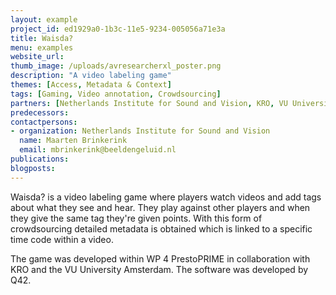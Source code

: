 ```yaml
---
layout: example
project_id: ed1929a0-1b3c-11e5-9234-005056a71e3a
title: Waisda?
menu: examples
website_url: 
thumb_image: /uploads/avresearcherxl_poster.png
description: "A video labeling game"
themes: [Access, Metadata & Context]
tags: [Gaming, Video annotation, Crowdsourcing]
partners: [Netherlands Institute for Sound and Vision, KRO, VU University]
predecessors: 
contactpersons: 
- organization: Netherlands Institute for Sound and Vision
  name: Maarten Brinkerink
  email: mbrinkerink@beeldengeluid.nl
publications: 
blogposts: 
---
```


Waisda? is a video labeling game where players watch videos and add tags about what they see and hear. They play against other players and when they give the same tag they're given points. With this form of crowdsourcing detailed metadata is obtained which is linked to a specific time code within a video.

The game was developed within WP 4 PrestoPRIME in collaboration with KRO and the VU University Amsterdam. The software was developed by Q42.
